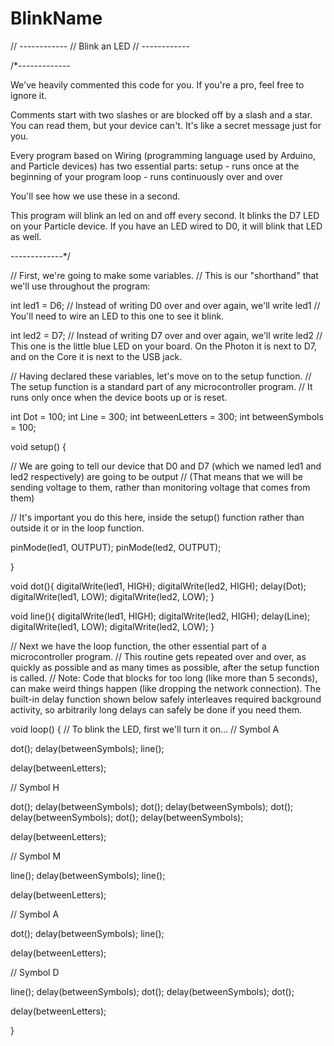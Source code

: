 # BlinkName

// ------------
// Blink an LED
// ------------

/*-------------

We've heavily commented this code for you. If you're a pro, feel free to ignore it.

Comments start with two slashes or are blocked off by a slash and a star.
You can read them, but your device can't.
It's like a secret message just for you.

Every program based on Wiring (programming language used by Arduino, and Particle devices) has two essential parts:
setup - runs once at the beginning of your program
loop - runs continuously over and over

You'll see how we use these in a second. 

This program will blink an led on and off every second.
It blinks the D7 LED on your Particle device. If you have an LED wired to D0, it will blink that LED as well.

-------------*/


// First, we're going to make some variables.
// This is our "shorthand" that we'll use throughout the program:

int led1 = D6; // Instead of writing D0 over and over again, we'll write led1
// You'll need to wire an LED to this one to see it blink.

int led2 = D7; // Instead of writing D7 over and over again, we'll write led2
// This one is the little blue LED on your board. On the Photon it is next to D7, and on the Core it is next to the USB jack.

// Having declared these variables, let's move on to the setup function.
// The setup function is a standard part of any microcontroller program.
// It runs only once when the device boots up or is reset.

int Dot = 100;
int Line = 300;
int betweenLetters = 300;
int betweenSymbols = 100;



void setup() {

  // We are going to tell our device that D0 and D7 (which we named led1 and led2 respectively) are going to be output
  // (That means that we will be sending voltage to them, rather than monitoring voltage that comes from them)

  // It's important you do this here, inside the setup() function rather than outside it or in the loop function.

  pinMode(led1, OUTPUT);
  pinMode(led2, OUTPUT);

}


void dot(){
    digitalWrite(led1, HIGH);
    digitalWrite(led2, HIGH);
    delay(Dot);
    digitalWrite(led1, LOW);
    digitalWrite(led2, LOW);
}

void line(){
    digitalWrite(led1, HIGH);
    digitalWrite(led2, HIGH);
    delay(Line);
    digitalWrite(led1, LOW);
    digitalWrite(led2, LOW);
}




// Next we have the loop function, the other essential part of a microcontroller program.
// This routine gets repeated over and over, as quickly as possible and as many times as possible, after the setup function is called.
// Note: Code that blocks for too long (like more than 5 seconds), can make weird things happen (like dropping the network connection).  The built-in delay function shown below safely interleaves required background activity, so arbitrarily long delays can safely be done if you need them.

void loop() {
  // To blink the LED, first we'll turn it on...
  // Symbol A
  
  dot();
  delay(betweenSymbols);
  line();
  
  delay(betweenLetters);
  
  // Symbol H
  
  dot();
  delay(betweenSymbols);
  dot();
  delay(betweenSymbols);
  dot();
  delay(betweenSymbols);
  dot();
  delay(betweenSymbols);
  
  delay(betweenLetters);
  
  // Symbol M
  
  line();
  delay(betweenSymbols);
  line();
  
  delay(betweenLetters);
  
  // Symbol A
  
  dot();
  delay(betweenSymbols);
  line();
  
  delay(betweenLetters);
  
  // Symbol D
  
  line();
  delay(betweenSymbols);
  dot();
  delay(betweenSymbols);
  dot();
  
  delay(betweenLetters);
  
}

